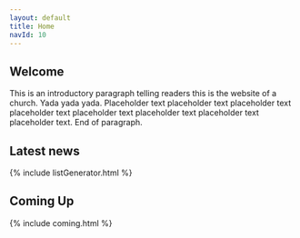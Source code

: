 ```yaml
---
layout: default
title: Home
navId: 10
---
```


## Welcome

This is an introductory paragraph telling readers this is the website of a church. Yada yada yada. Placeholder text placeholder text placeholder text placeholder text placeholder text placeholder text placeholder text placeholder text. End of paragraph.

## Latest news

{% include listGenerator.html %}

## Coming Up

{% include coming.html %}

